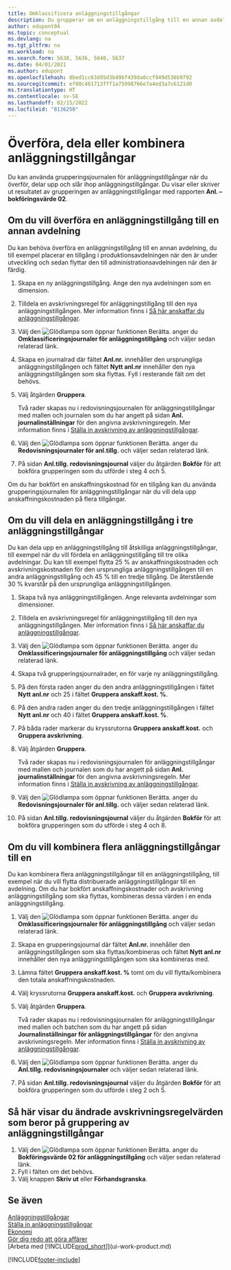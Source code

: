 ```yaml
---
title: Omklassificera anläggningstillgångar
description: Du grupperar om en anläggningstillgång till en annan avdelning om du vill dela och kombinera den med andra anläggningstillgångar.
author: edupont04
ms.topic: conceptual
ms.devlang: na
ms.tgt_pltfrm: na
ms.workload: na
ms.search.form: 5638, 5636, 5640, 5637
ms.date: 04/01/2021
ms.author: edupont
ms.openlocfilehash: 8bed1cc63d95d3b49bf439da0ccf949d536b9792
ms.sourcegitcommit: ef80c461713fff1a75998766e7a4ed3a7c6121d0
ms.translationtype: HT
ms.contentlocale: sv-SE
ms.lasthandoff: 02/15/2022
ms.locfileid: "8136250"
---
```

# <a name="transfer-split-or-combine-fixed-assets"></a>Överföra, dela eller kombinera anläggningstillgångar

Du kan använda grupperingsjournalen för anläggningstillgångar när du överför, delar upp och slår ihop anläggningstillgångar. Du visar eller skriver ut resultatet av grupperingen av anläggningstillgångar med rapporten **Anl. – bokföringsvärde 02**.

## <a name="to-transfer-a-fixed-asset-to-a-different-department"></a>Om du vill överföra en anläggningstillgång till en annan avdelning

Du kan behöva överföra en anläggningstillgång till en annan avdelning, du till exempel placerar en tillgång i produktionsavdelningen när den är under utveckling och sedan flyttar den till administrationsavdelningen när den är färdig.  

1. Skapa en ny anläggningstillgång. Ange den nya avdelningen som en dimension.  
2. Tilldela en avskrivningsregel för anläggningstillgång till den nya anläggningstillgången. Mer information finns i [Så här anskaffar du anläggningstillgångar](fa-how-acquire.md).
3. Välj den ![Glödlampa som öppnar funktionen Berätta.](media/ui-search/search_small.png "Berätta för mig vad du vill göra") anger du **Omklassificeringsjournaler för anläggningstillgång** och väljer sedan relaterad länk.
4. Skapa en journalrad där fältet **Anl.nr.** innehåller den ursprungliga anläggningstillgången och fältet **Nytt anl.nr** innehåller den nya anläggningstillgången som ska flyttas. Fyll i resterande fält om det behövs.  
5. Välj åtgärden **Gruppera**.

    Två rader skapas nu i redovisningsjournalen för anläggningstillgångar med mallen och journalen som du har angett på sidan **Anl. journalinställningar** för den angivna avskrivningsregeln. Mer information finns i [Ställa in avskrivning av anläggningstillgångar](fa-how-setup-depreciation.md).
6. Välj den ![Glödlampa som öppnar funktionen Berätta.](media/ui-search/search_small.png "Berätta för mig vad du vill göra") anger du **Redovisningsjournaler för anl.tillg.** och väljer sedan relaterad länk.    
7. På sidan **Anl.tillg. redovisningsjournal** väljer du åtgärden **Bokför** för att bokföra grupperingen som du utförde i steg 4 och 5.

Om du har bokfört en anskaffningskostnad för en tillgång kan du använda grupperingsjournalen för anläggningstillgångar när du vill dela upp anskaffningskostnaden på flera tillgångar.  

## <a name="to-split-a-fixed-asset-into-three-fixed-assets"></a>Om du vill dela en anläggningstillgång i tre anläggningstillgångar
Du kan dela upp en anläggningstillgång till åtskilliga anläggningstillgångar, till exempel när du vill fördela en anläggningstillgång till tre olika avdelningar. Du kan till exempel flytta 25 % av anskaffningskostnaden och avskrivningskostnaden för den ursprungliga anläggningstillgången till en andra anläggningstillgång och 45 % till en tredje tillgång. De återstående 30 % kvarstår på den ursprungliga anläggningstillgången.

1. Skapa två nya anläggningstillgången. Ange relevanta avdelningar som dimensioner.  
2. Tilldela en avskrivningsregel för anläggningstillgång till den nya anläggningstillgången. Mer information finns i [Så här anskaffar du anläggningstillgångar](fa-how-acquire.md).
3. Välj den ![Glödlampa som öppnar funktionen Berätta.](media/ui-search/search_small.png "Berätta vad du vill göra") anger du **Omklassificeringsjournaler för anläggningstillgång** och väljer sedan relaterad länk.
4. Skapa två grupperingsjournalrader, en för varje ny anläggningstillgång.
5. På den första raden anger du den andra anläggningstillgången i fältet **Nytt anl.nr** och 25 i fältet **Gruppera anskaff.kost. %**.
6. På den andra raden anger du den tredje anläggningstillgången i fältet **Nytt anl.nr** och 40 i fältet **Gruppera anskaff.kost. %**.
7. På båda rader markerar du kryssrutorna **Gruppera anskaff.kost.** och **Gruppera avskrivning**.  
8. Välj åtgärden **Gruppera**.  

    Två rader skapas nu i redovisningsjournalen för anläggningstillgångar med mallen och journalen som du har angett på sidan **Anl. journalinställningar** för den angivna avskrivningsregeln. Mer information finns i [Ställa in avskrivning av anläggningstillgångar](fa-how-setup-depreciation.md).    
9. Välj den ![Glödlampa som öppnar funktionen Berätta.](media/ui-search/search_small.png "Berätta vad du vill göra") anger du **Redovisningsjournaler för anl.tillg.** och väljer sedan relaterad länk.
10. På sidan **Anl.tillg. redovisningsjournal** väljer du åtgärden **Bokför** för att bokföra grupperingen som du utförde i steg 4 och 8.

## <a name="to-combine-two-fixed-assets-into-one"></a>Om du vill kombinera flera anläggningstillgångar till en

Du kan kombinera flera anläggningstillgångar till en anläggningstillgång, till exempel när du vill flytta distribuerade anläggningstillgångar till en avdelning. Om du har bokfört anskaffningskostnader och avskrivning anläggningstillgång som ska flyttas, kombineras dessa värden i en enda anläggningstillgång.

1. Välj den ![Glödlampa som öppnar funktionen Berätta.](media/ui-search/search_small.png "Berätta vad du vill göra") anger du **Omklassificeringsjournaler för anläggningstillgång** och väljer sedan relaterad länk.
2. Skapa en grupperingsjournal där fältet **Anl.nr.** innehåller den anläggningstillgången som ska flyttas/kombineras och fältet **Nytt anl.nr** innehåller den nya anläggningstillgången som ska kombineras med.
3. Lämna fältet **Gruppera anskaff.kost. %** tomt om du vill flytta/kombinera den totala anskaffningskostnaden.  
4. Välj kryssrutorna **Gruppera anskaff.kost.** och **Gruppera avskrivning**.
5. Välj åtgärden **Gruppera**.

    Två rader skapas nu i redovisningsjournalen för anläggningstillgångar med mallen och batchen som du har angett på sidan **Journalinställningar för anläggningstillgångar** för den angivna avskrivningsregeln. Mer information finns i [Ställa in avskrivning av anläggningstillgångar](fa-how-setup-depreciation.md).   
6. Välj den ![Glödlampa som öppnar funktionen Berätta.](media/ui-search/search_small.png "Berätta vad du vill göra") anger du **Anl.tillg. redovisningsjournaler** och väljer sedan relaterad länk.
7. På sidan **Anl.tillg. redovisningsjournal** väljer du åtgärden **Bokför** för att bokföra grupperingen som du utförde i steg 2 och 5.

## <a name="to-view-changed-depreciation-book-values-due-to-fixed-asset-reclassification"></a>Så här visar du ändrade avskrivningsregelvärden som beror på gruppering av anläggningstillgångar

1. Välj den ![Glödlampa som öppnar funktionen Berätta.](media/ui-search/search_small.png "Berätta vad du vill göra") anger du **Bokföringsvärde 02 för anläggningstillgång** och väljer sedan relaterad länk.
2. Fyll i fälten om det behövs.
3. Välj knappen **Skriv ut** eller **Förhandsgranska**.  

## <a name="see-also"></a>Se även

[Anläggningstillgångar](fa-manage.md)  
[Ställa in anläggningstillgångar](fa-setup.md)  
[Ekonomi](finance.md)  
[Gör dig redo att göra affärer](ui-get-ready-business.md)  
[Arbeta med [!INCLUDE[prod_short](includes/prod_short.md)]](ui-work-product.md)


[!INCLUDE[footer-include](includes/footer-banner.md)]